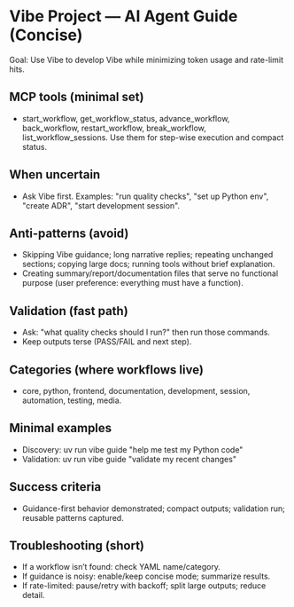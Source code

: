 # Vibe Project — AI Agent Guide (Concise)

Goal: Use Vibe to develop Vibe while minimizing token usage and rate-limit hits.

## MCP tools (minimal set)
- start_workflow, get_workflow_status, advance_workflow, back_workflow,
  restart_workflow, break_workflow, list_workflow_sessions.
Use them for step-wise execution and compact status.

## When uncertain
- Ask Vibe first. Examples: "run quality checks", "set up Python env", "create ADR", "start development session".

## Anti-patterns (avoid)
- Skipping Vibe guidance; long narrative replies; repeating unchanged sections; copying large docs; running tools without brief explanation.
- Creating summary/report/documentation files that serve no functional purpose (user preference: everything must have a function).

## Validation (fast path)
- Ask: "what quality checks should I run?" then run those commands.
- Keep outputs terse (PASS/FAIL and next step).

## Categories (where workflows live)
- core, python, frontend, documentation, development, session, automation, testing, media.

## Minimal examples
- Discovery: uv run vibe guide "help me test my Python code"
- Validation: uv run vibe guide "validate my recent changes"

## Success criteria
- Guidance-first behavior demonstrated; compact outputs; validation run; reusable patterns captured.

## Troubleshooting (short)
- If a workflow isn’t found: check YAML name/category.
- If guidance is noisy: enable/keep concise mode; summarize results.
- If rate-limited: pause/retry with backoff; split large outputs; reduce detail.
